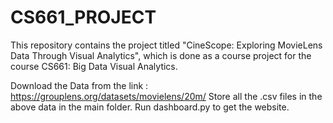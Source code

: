 # CS661_PROJECT
This repository contains the project titled "CineScope: Exploring MovieLens Data Through Visual Analytics", which is done as a course project for the course CS661: Big Data Visual Analytics.

Download the Data from the link : https://grouplens.org/datasets/movielens/20m/
Store all the .csv files in the above data in the main folder.
Run dashboard.py to get the website.
